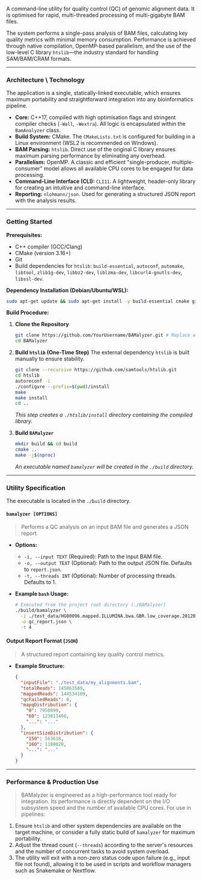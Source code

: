 
A сommand-line utility for quality control (QC) of genomic alignment data. It is optimised for rapid, multi-threaded processing of multi-gigabyte BAM files.

The system performs a single-pass analysis of BAM files, calculating key quality metrics with minimal memory consumption. Performance is achieved through native compilation, OpenMP-based parallelism, and the use of the low-level C library `htslib`—the industry standard for handling SAM/BAM/CRAM formats.

---

### Architecture \ Technology

The application is a single, statically-linked executable, which ensures maximum portability and straightforward integration into any bioinformatics pipeline.

*   **Core:** C++17, compiled with high optimisation flags and stringent compiler checks (`-Wall`, `-Wextra`). All logic is encapsulated within the `BamAnalyzer` class.
*   **Build System:** CMake. The `CMakeLists.txt` is configured for building in a Linux environment (WSL2 is recommended on Windows).
*   **BAM Parsing:** `htslib`. Direct use of the original C library ensures maximum parsing performance by eliminating any overhead.
*   **Parallelism:** OpenMP. A classic and efficient "single-producer, multiple-consumer" model allows all available CPU cores to be engaged for data processing.
*   **Command-Line Interface (CLI):** `CLI11`. A lightweight, header-only library for creating an intuitive and command-line interface.
*   **Reporting:** `nlohmann/json`. Used for generating a structured JSON report with the analysis results.

---

### Getting Started

**Prerequisites:**
*   C++ compiler (GCC/Clang)
*   CMake (version 3.16+)
*   Git
*   Build dependencies for `htslib`: `build-essential`, `autoconf`, `automake`, `libtool`, `zlib1g-dev`, `libbz2-dev`, `liblzma-dev`, `libcurl4-gnutls-dev`, `libssl-dev`.

**Dependency Installation (Debian/Ubuntu/WSL):**
```bash
sudo apt-get update && sudo apt-get install -y build-essential cmake git autoconf automake libtool zlib1g-dev libbz2-dev liblzma-dev libcurl4-gnutls-dev libssl-dev
```

**Build Procedure:**

1.  **Clone the Repository**
    ```bash
    git clone https://github.com/YourUsername/BAMalyzer.git # Replace with your URL
    cd BAMalyzer
    ```

2.  **Build `htslib` (One-Time Step)**
    The external dependency `htslib` is built manually to ensure stability.
    ```bash
    git clone --recursive https://github.com/samtools/htslib.git
    cd htslib
    autoreconf -i
    ./configure --prefix=$(pwd)/install
    make
    make install
    cd .. 
    ```
    *This step creates a `./htslib/install` directory containing the compiled library.*

3.  **Build `BAMalyzer`**
    ```bash
    mkdir build && cd build
    cmake ..
    make -j$(nproc)
    ```
    *An executable named `bamalyzer` will be created in the `./build` directory.*

---

### Utility Specification

The executable is located in the `./build` directory.

#### `bamalyzer [OPTIONS]`
> Performs a QC analysis on an input BAM file and generates a JSON report.

*   **Options:**
    *   `-i, --input TEXT` (Required): Path to the input BAM file.
    *   `-o, --output TEXT` (Optional): Path to the output JSON file. Defaults to `report.json`.
    *   `-t, --threads INT` (Optional): Number of processing threads. Defaults to 1.

*   **Example `bash` Usage:**
    ```bash
    # Executed from the project root directory (./BAMalyzer)
    ./build/bamalyzer \
      -i ./test_data/HG00096.mapped.ILLUMINA.bwa.GBR.low_coverage.20120522.bam \
      -o qc_report.json \
      -t 4
    ```

#### Output Report Format (`JSON`)
> A structured report containing key quality control metrics.

*   **Example Structure:**
    ```json
    {
      "inputFile": "./test_data/my_alignments.bam",
      "totalReads": 145063589,
      "mappedReads": 144534109,
      "qcFailedReads": 0,
      "mapqDistribution": {
        "0": 7950899,
        "60": 123811466,
        "...": "..."
      },
      "insertSizeDistribution": {
        "150": 563618,
        "160": 1180020,
        "...": "..."
      }
    }
    ```

---

### Performance & Production Use

> BAMalyzer is engineered as a high-performance tool ready for integration. Its performance is directly dependent on the I/O subsystem speed and the number of available CPU cores.
For use in pipelines:
1.   Ensure `htslib` and other system dependencies are available on the target machine, or consider a fully static build of `bamalyzer` for maximum portability.
2.  Adjust the thread count (`--threads`) according to the server's resources and the number of concurrent tasks to avoid system overload.
3.  The utility will exit with a non-zero status code upon failure (e.g., input file not found), allowing it to be used in scripts and workflow managers such as Snakemake or Nextflow.
```
